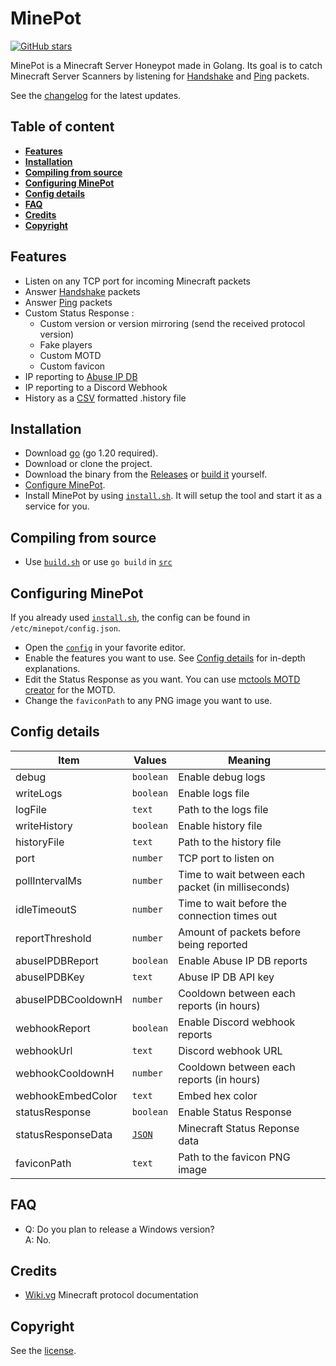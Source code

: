 # MinePot

[![GitHub stars](https://img.shields.io/github/stars/LockBlock-dev/MinePot.svg)](https://github.com/LockBlock-dev/MinePot/stargazers)

MinePot is a Minecraft Server Honeypot made in Golang. Its goal is to catch Minecraft Server Scanners by listening for [Handshake](https://wiki.vg/Protocol#Handshake) and [Ping](https://wiki.vg/Protocol#Status) packets.

See the [changelog](/CHANGELOG.md) for the latest updates.

## Table of content

-   [**Features**](#features)
-   [**Installation**](#installation)
-   [**Compiling from source**](#compiling-from-source)
-   [**Configuring MinePot**](#configuring-minepot)
-   [**Config details**](#config-details)
-   [**FAQ**](#faq)
-   [**Credits**](#credits)
-   [**Copyright**](#copyright)

## Features

-   Listen on any TCP port for incoming Minecraft packets
-   Answer [Handshake](https://wiki.vg/Protocol#Handshake) packets
-   Answer [Ping](https://wiki.vg/Protocol#Status) packets
-   Custom Status Response :
    -   Custom version or version mirroring (send the received protocol version)
    -   Fake players
    -   Custom MOTD
    -   Custom favicon
-   IP reporting to [Abuse IP DB](https://www.abuseipdb.com/)
-   IP reporting to a Discord Webhook
-   History as a [CSV](https://en.wikipedia.org/wiki/Comma-separated_values) formatted .history file

## Installation

-   Download [go](https://go.dev/dl/) (go 1.20 required).
-   Download or clone the project.
-   Download the binary from the [Releases](../../releases) or [build it](#compiling-from-source) yourself.
-   [Configure MinePot](#configuring-minepot).
-   Install MinePot by using [`install.sh`](/install.sh). It will setup the tool and start it as a service for you.

## Compiling from source

-   Use [`build.sh`](/build.sh) or use `go build` in [`src`](/src)

## Configuring MinePot

If you already used [`install.sh`](/install.sh), the config can be found in `/etc/minepot/config.json`.

-   Open the [`config`](/config.json) in your favorite editor.
-   Enable the features you want to use. See [Config details](#config-details) for in-depth explanations.
-   Edit the Status Response as you want. You can use [mctools MOTD creator](https://mctools.org/motd-creator) for the MOTD.
-   Change the `faviconPath` to any PNG image you want to use.

## Config details

| Item               | Values                                                     | Meaning                                            |
| ------------------ | ---------------------------------------------------------- | -------------------------------------------------- |
| debug              | `boolean`                                                  | Enable debug logs                                  |
| writeLogs          | `boolean`                                                  | Enable logs file                                   |
| logFile            | `text`                                                     | Path to the logs file                              |
| writeHistory       | `boolean`                                                  | Enable history file                                |
| historyFile        | `text`                                                     | Path to the history file                           |
| port               | `number`                                                   | TCP port to listen on                              |
| pollIntervalMs     | `number`                                                   | Time to wait between each packet (in milliseconds) |
| idleTimeoutS       | `number`                                                   | Time to wait before the connection times out       |
| reportThreshold    | `number`                                                   | Amount of packets before being reported            |
| abuseIPDBReport    | `boolean`                                                  | Enable Abuse IP DB reports                         |
| abuseIPDBKey       | `text`                                                     | Abuse IP DB API key                                |
| abuseIPDBCooldownH | `number`                                                   | Cooldown between each reports (in hours)           |
| webhookReport      | `boolean`                                                  | Enable Discord webhook reports                     |
| webhookUrl         | `text`                                                     | Discord webhook URL                                |
| webhookCooldownH   | `number`                                                   | Cooldown between each reports (in hours)           |
| webhookEmbedColor  | `text`                                                     | Embed hex color                                    |
| statusResponse     | `boolean`                                                  | Enable Status Response                             |
| statusResponseData | [`JSON`](https://wiki.vg/Server_List_Ping#Status_Response) | Minecraft Status Reponse data                      |
| faviconPath        | `text`                                                     | Path to the favicon PNG image                      |

## FAQ

-   Q: Do you plan to release a Windows version?  
    A: No.

## Credits

-   [Wiki.vg](https://wiki.vg) Minecraft protocol documentation

## Copyright

See the [license](/LICENSE).
